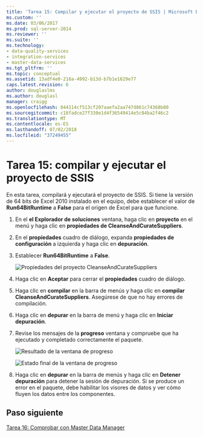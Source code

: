 ```yaml
---
title: 'Tarea 15: Compilar y ejecutar el proyecto de SSIS | Microsoft Docs'
ms.custom: ''
ms.date: 03/06/2017
ms.prod: sql-server-2014
ms.reviewer: ''
ms.suite: ''
ms.technology:
- data-quality-services
- integration-services
- master-data-services
ms.tgt_pltfrm: ''
ms.topic: conceptual
ms.assetid: 13adf4e0-216a-4992-b13d-b7b1e1629e77
caps.latest.revision: 6
author: douglaslms
ms.author: douglasl
manager: craigg
ms.openlocfilehash: 844114cf513cf207aaefa2aa747d861c74368b80
ms.sourcegitcommit: c18fadce27f330e1d4f36549414e5c84ba2f46c2
ms.translationtype: MT
ms.contentlocale: es-ES
ms.lasthandoff: 07/02/2018
ms.locfileid: "37249455"
---
```

# <a name="task-15-building-and-running-the-ssis-project"></a>Tarea 15: compilar y ejecutar el proyecto de SSIS
  En esta tarea, compilará y ejecutará el proyecto de SSIS. Si tiene la versión de 64 bits de Excel 2010 instalado en el equipo, debe establecer el valor de **Run64BitRuntime** a **False** para el origen de Excel para que funcione.  
  
1.  En el **el Explorador de soluciones** ventana, haga clic en **proyecto** en el menú y haga clic en **propiedades de CleanseAndCurateSuppliers**.  
  
2.  En el **propiedades** cuadro de diálogo, expanda **propiedades de configuración** a izquierda y haga clic en **depuración**.  
  
3.  Establecer **Run64BitRuntime** a **False**.  
  
     ![Propiedades del proyecto CleanseAndCurateSuppliers](../../2014/tutorials/media/et-buildingandrunningthessisproject-01.jpg "las propiedades del proyecto CleanseAndCurateSuppliers")  
  
4.  Haga clic en **Aceptar** para cerrar el **propiedades** cuadro de diálogo.  
  
5.  Haga clic en **compilar** en la barra de menús y haga clic en **compilar CleanseAndCurateSuppliers**. Asegúrese de que no hay errores de compilación.  
  
6.  Haga clic en **depurar** en la barra de menú y haga clic en **Iniciar depuración**.  
  
7.  Revise los mensajes de la **progreso** ventana y compruebe que ha ejecutado y completado correctamente el paquete.  
  
     ![Resultado de la ventana de progreso](../../2014/tutorials/media/et-buildingandrunningthessisproject-02.jpg "da como resultado de la ventana de progreso")  
  
     ![Estado final de la ventana de progreso](../../2014/tutorials/media/et-buildingandrunningthessisproject-03.jpg "estado Final de la ventana de progreso")  
  
8.  Haga clic en **depurar** en la barra de menús y haga clic en **Detener depuración** para detener la sesión de depuración. Si se produce un error en el paquete, debe habilitar los visores de datos y ver cómo fluyen los datos entre los componentes.  
  
## <a name="next-step"></a>Paso siguiente  
 [Tarea 16: Comprobar con Master Data Manager](../../2014/tutorials/task-16-verifying-with-master-data-manager.md)  
  
  
